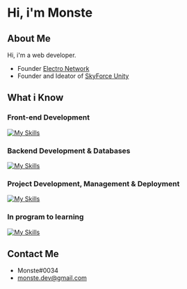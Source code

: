 # Hi, i'm Monste

## About Me

Hi, i'm a web developer.

- Founder [Electro Network](https://discord.gg/k8C85FRSrn) 
- Founder and Ideator of [SkyForce Unity](https://discord.gg/MHKjGEcDGJ)

## What i Know

### Front-end Development

[![My Skills](https://skillicons.dev/icons?i=html,css,js,bootstrap,react)](https://skillicons.dev)

### Backend Development & Databases

[![My Skills](https://skillicons.dev/icons?i=php,nodejs,mongodb,mysql)](https://skillicons.dev)

### Project Development, Management & Deployment

[![My Skills](https://skillicons.dev/icons?i=vscode,github,netlify)](https://skillicons.dev)

### In program to learning

[![My Skills](https://skillicons.dev/icons?i=git,express,electron,tailwind,ts)](https://skillicons.dev)


## Contact Me

- Monste#0034
- monste.dev@gmail.com
